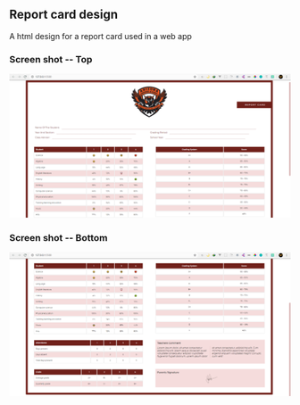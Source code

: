 ## Report card design ##

A html design for a report card used in a web app

### Screen shot -- Top ###
<img src="/screenshots/1.PNG" alt="screenshot-1">

### Screen shot -- Bottom ###

<img src="/screenshots/2.PNG" alt="screenshot-2">